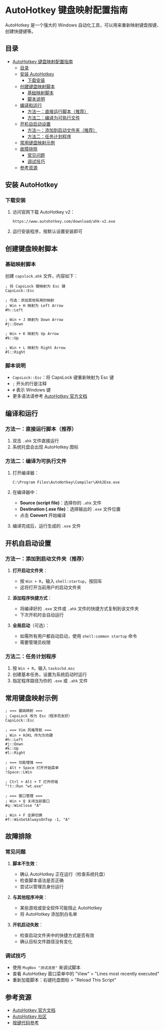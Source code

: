 # AutoHotkey 键盘映射配置指南

AutoHotkey 是一个强大的 Windows 自动化工具，可以用来重新映射键盘按键、创建快捷键等。

## 目录

- [AutoHotkey 键盘映射配置指南](#autohotkey-键盘映射配置指南)
  - [目录](#目录)
  - [安装 AutoHotkey](#安装-autohotkey)
    - [下载安装](#下载安装)
  - [创建键盘映射脚本](#创建键盘映射脚本)
    - [基础映射脚本](#基础映射脚本)
    - [脚本说明](#脚本说明)
  - [编译和运行](#编译和运行)
    - [方法一：直接运行脚本（推荐）](#方法一直接运行脚本推荐)
    - [方法二：编译为可执行文件](#方法二编译为可执行文件)
  - [开机自启动设置](#开机自启动设置)
    - [方法一：添加到启动文件夹（推荐）](#方法一添加到启动文件夹推荐)
    - [方法二：任务计划程序](#方法二任务计划程序)
  - [常用键盘映射示例](#常用键盘映射示例)
  - [故障排除](#故障排除)
    - [常见问题](#常见问题)
    - [调试技巧](#调试技巧)
  - [参考资源](#参考资源)

## 安装 AutoHotkey

### 下载安装

1. 访问官网下载 AutoHotkey v2：

   ```url
   https://www.autohotkey.com/download/ahk-v2.exe
   ```

2. 运行安装程序，按默认设置安装即可

## 创建键盘映射脚本

### 基础映射脚本

创建 `capslock.ahk` 文件，内容如下：

```autohotkey
; 将 CapsLock 键映射为 Esc 键
CapsLock::Esc

; 可选：添加其他有用的映射
; Win + H 映射为 Left Arrow
#h::Left

; Win + J 映射为 Down Arrow  
#j::Down

; Win + K 映射为 Up Arrow
#k::Up

; Win + L 映射为 Right Arrow
#l::Right
```

### 脚本说明

- `CapsLock::Esc`：将 CapsLock 键重新映射为 Esc 键
- `;` 开头的行是注释
- `#` 表示 Windows 键
- 更多语法请参考 [AutoHotkey 官方文档](https://www.autohotkey.com/docs/)

## 编译和运行

### 方法一：直接运行脚本（推荐）

1. 双击 `.ahk` 文件直接运行
2. 系统托盘会出现 AutoHotkey 图标

### 方法二：编译为可执行文件

1. 打开编译器：

   ```path
   C:\Program Files\AutoHotkey\Compiler\Ahk2Exe.exe
   ```

2. 在编译器中：
   - **Source (script file)**：选择你的 `.ahk` 文件
   - **Destination (.exe file)**：选择输出的 `.exe` 文件位置
   - 点击 **Convert** 开始编译

3. 编译完成后，运行生成的 `.exe` 文件

## 开机自启动设置

### 方法一：添加到启动文件夹（推荐）

1. **打开启动文件夹**：
   - 按 `Win + R`，输入 `shell:startup`，按回车
   - 这将打开当前用户的启动文件夹

2. **添加程序快捷方式**：
   - 将编译好的 `.exe` 文件或 `.ahk` 文件的快捷方式复制到该文件夹
   - 下次开机时会自动运行

3. **全局启动**（可选）：
   - 如需所有用户都自动启动，使用 `shell:common startup` 命令
   - 需要管理员权限

### 方法二：任务计划程序

1. 按 `Win + R`，输入 `taskschd.msc`
2. 创建基本任务，设置为系统启动时运行
3. 指定程序路径为你的 `.exe` 或 `.ahk` 文件

## 常用键盘映射示例

```autohotkey
; === 基础映射 ===
; CapsLock 改为 Esc（程序员友好）
CapsLock::Esc

; === Vim 风格导航 ===
; Win + HJKL 作为方向键
#h::Left
#j::Down
#k::Up
#l::Right

; === 功能增强 ===
; Alt + Space 打开开始菜单
!Space::LWin

; Ctrl + Alt + T 打开终端
^!t::Run "wt.exe"

; === 窗口管理 ===
; Win + Q 关闭当前窗口
#q::WinClose "A"

; Win + F 全屏切换
#f::WinSetAlwaysOnTop -1, "A"
```

## 故障排除

### 常见问题

1. **脚本不生效**：
   - 确认 AutoHotkey 正在运行（检查系统托盘）
   - 检查脚本语法是否正确
   - 尝试以管理员身份运行

2. **与其他程序冲突**：
   - 某些游戏或安全软件可能阻止 AutoHotkey
   - 将 AutoHotkey 添加到白名单

3. **开机启动失败**：
   - 检查启动文件夹中的快捷方式是否有效
   - 确认目标文件路径没有变化

### 调试技巧

- 使用 `MsgBox "测试消息"` 来调试脚本
- 查看 AutoHotkey 窗口菜单中的 "View" > "Lines most recently executed"
- 重新加载脚本：右键托盘图标 > "Reload This Script"

## 参考资源

- [AutoHotkey 官方文档](https://www.autohotkey.com/docs/)
- [AutoHotkey 社区](https://www.autohotkey.com/community/)
- [按键代码参考](https://www.autohotkey.com/docs/KeyList.htm)
